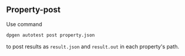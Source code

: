 ## Property-post

Use command
```bash
dpgen autotest post property.json
```
to post results as `result.json` and `result.out` in each property's path.
